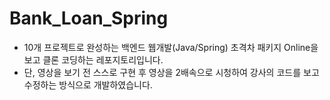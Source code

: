 # Bank_Loan_Spring

- 10개 프로젝트로 완성하는 백엔드 웹개발(Java/Spring) 초격차 패키지 Online을 보고 클론 코딩하는 레포지토리입니다.
- 단, 영상을 보기 전 스스로 구현 후 영상을 2배속으로 시청하여 강사의 코드를 보고 수정하는 방식으로 개발하였습니다.
